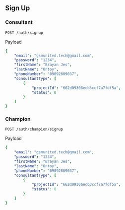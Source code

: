 ## Sign Up

### Consultant

`POST /auth/signup`

Payload
```yaml
{
	"email": "gsmunited.tech@gmail.com",
	"password": "1234",
	"firstName": "Brayan Jes",
	"lastName": "Ontoy",
	"phoneNumber": "09092809037",
	"consultantType": [
		{
			"projectId": "662d09306ecb3ccf7a7fdf5a",
			"status": 0
		}
	]
}
```

### Champion

`POST /auth/champion/signup`

Payload
```yaml
{
	"email": "gsmunited.tech@gmail.com",
	"password": "1234",
	"firstName": "Brayan Jes",
	"lastName": "Ontoy",
	"phoneNumber": "09092809037",
	"consultantType": [
		{
			"projectId": "662d09306ecb3ccf7a7fdf5a",
			"status": 0
		}
	]
}
```